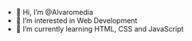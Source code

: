 - 👋 Hi, I’m @Alvaromedia
- 👀 I’m interested in Web Development
- 🌱 I’m currently learning HTML, CSS and JavaScript


<!---
Alvaromedia/Alvaromedia is a ✨ special ✨ repository because its `README.md` (this file) appears on your GitHub profile.
You can click the Preview link to take a look at your changes.
--->
